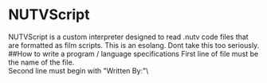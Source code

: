 # NUTVScript
NUTVScript is a custom interpreter designed to read .nutv code files that are formatted as film scripts.
This is an esolang.
Dont take this too seriously.
##How to write a program / language specifications
First line of file must be the name of the file.\
Second line must begin with "Written By:"\